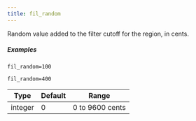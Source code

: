 ```yaml
---
title: fil_random
---
```

Random value added to the filter cutoff for the region, in cents.

##### Examples

```
fil_random=100

fil_random=400
```

| Type    | Default | Range           |
| ---     | ---     | ---             |
| integer | 0       | 0 to 9600 cents |
